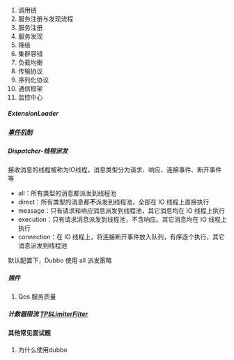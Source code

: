 ####        
1. 调用链
2. 服务注册与发现流程
3. 服务注册
4. 服务发现
5. 降级
6. 集群容错
7. 负载均衡
8. 传输协议
9. 序列化协议
10. 通信框架
11. 监控中心

##### ExtensionLoader
##### [事件机制](https://www.cnblogs.com/java-zhao/p/8436460.html)
##### Dispatcher-线程派发
接收消息的线程被称为IO线程，消息类型分为请求、响应、连接事件、断开事件等

* all：所有类型的消息都派发到线程池
* direct：所有类型的消息都**不**派发到线程池，全部在 IO 线程上直接执行
* message：只有请求和响应消息派发到线程池，其它消息均在 IO 线程上执行
* execution：只有请求消息派发到线程池，不含响应。其它消息均在 IO 线程上执行
* connection：在 IO 线程上，将连接断开事件放入队列，有序逐个执行，其它消息派发到线程池

默认配置下，Dubbo 使用 all 派发策略

##### 插件
1. Qos 服务质量
##### 计数器限流 [TPSLimiterFilter](https://www.jianshu.com/p/7112a8d3d869)
#### 其他常见面试题
1. 为什么使用dubbo
